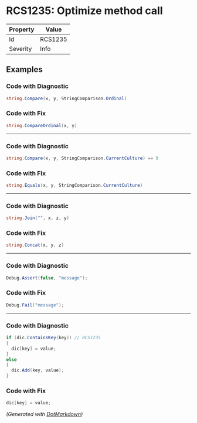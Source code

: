 # RCS1235: Optimize method call

| Property | Value   |
| -------- | ------- |
| Id       | RCS1235 |
| Severity | Info    |

## Examples

### Code with Diagnostic

```csharp
string.Compare(x, y, StringComparison.Ordinal)
```

### Code with Fix

```csharp
string.CompareOrdinal(x, y)
```

- - -

### Code with Diagnostic

```csharp
string.Compare(x, y, StringComparison.CurrentCulture) == 0
```

### Code with Fix

```csharp
string.Equals(x, y, StringComparison.CurrentCulture)
```

- - -

### Code with Diagnostic

```csharp
string.Join("", x, z, y)
```

### Code with Fix

```csharp
string.Concat(x, y, z)
```

- - -

### Code with Diagnostic

```csharp
Debug.Assert(false, "message");
```

### Code with Fix

```csharp
Debug.Fail("message");
```

- - -

### Code with Diagnostic

```csharp
if (dic.ContainsKey(key)) // RCS1235
{
  dic[key] = value;
}
else
{
  dic.Add(key, value);
}
```

### Code with Fix

```csharp
dic[key] = value;
```


*\(Generated with [DotMarkdown](http://github.com/JosefPihrt/DotMarkdown)\)*